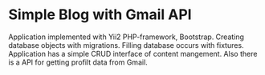 # Simple Blog with Gmail API
Application implemented with Yii2 PHP-framework, Bootstrap. Creating database objects with migrations. 
Filling database occurs with fixtures.
Application has a simple CRUD interface of content mangement.
Also there is a API for getting profilt data from Gmail.
